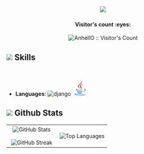 
<p align="center">
  <a href="https://github.com/DenverCoder1/readme-typing-svg"><img src="https://readme-typing-svg.herokuapp.com?font=Time+New+Roman&color=cyan&size=25&center=true&vCenter=true&width=600&height=100&lines=Hello+there!+I'm+Jean+Carlos;+Software+Developer+Jr,;"></a>
</p>
<h4 align="center">Visitor's count :eyes:</h4>
<p align="center"><img src="https://profile-counter.glitch.me/{JeancarlosFR}/count.svg" alt="AnhellO :: Visitor's Count" /></p>

## <img src="https://media2.giphy.com/media/QssGEmpkyEOhBCb7e1/giphy.gif?cid=ecf05e47a0n3gi1bfqntqmob8g9aid1oyj2wr3ds3mg700bl&rid=giphy.gif" width ="25"><b> Skills</b>
<br>

<p align="center">

- **Languages**:
    <img src="https://cdn.worldvectorlogo.com/logos/django.svg" alt="django" width="40" height="40"/> 
    <img src="https://raw.githubusercontent.com/devicons/devicon/master/icons/java/java-original.svg" alt="java" width="40" height="40"/> 

  
## <img src="https://media.giphy.com/media/iY8CRBdQXODJSCERIr/giphy.gif" width="35"><b> Github Stats </b>

<table align="center" style="border-collapse: collapse;">
  <tr>
    <td width="50%" align="center">
      <img align="center" src="https://github-readme-stats.vercel.app/api?username=JeancarlosFR&theme=chartreuse-dark&show_icons=true&count_private=true" alt="GitHub Stats" />
      <br><br>
      <img title="🔥 Get streak stats for your profile at git.io/streak-stats" alt="GitHub Streak" src="https://github-readme-streak-stats.herokuapp.com/?user=JeancarlosFR&theme=chartreuse-dark&hide_border=false" />
    </td>
    <td width="50%" align="center">
      <img align="center" src="https://github-readme-stats.anuraghazra1.vercel.app/api/top-langs/?username=JeancarlosFR&theme=chartreuse-dark&hide_border=false&langs_count=10" alt="Top Languages" />
    </td>
  </tr>
</table>

<p align="center">
  <picture>
    <source media="(prefers-color-scheme: dark)" srcset="https://raw.githubusercontent.com/JeancarlosFR/JeancarlosFR/master/assets/github-contribution-grid-snake.svg">
    <source media="(prefers-color-scheme: light)" srcset="https://raw.githubusercontent.com/JeancarlosFR/JeancarlosFR/master/assets/github-contribution-grid-snake.svg">
  </picture>
</p>
